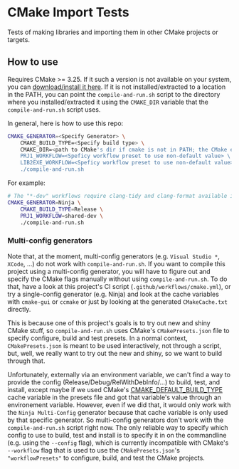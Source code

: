 # CMake Import Tests

Tests of making libraries and importing them in other CMake projects or
targets.

## How to use

Requires CMake >= 3.25. If it such a version is not available on your system, you can [download/install it here](https://cmake.org/download/). If it is not installed/extracted to a location in the PATH, you can point the `compile-and-run.sh` script to the directory where you installed/extracted it using the `CMAKE_DIR` variable that the `compile-and-run.sh` script uses.

In general, here is how to use this repo:

```sh
CMAKE_GENERATOR=<Specify Generator> \
	CMAKE_BUILD_TYPE=<Specify build type> \
	CMAKE_DIR=<path to CMake's dir if cmake is not in PATH; the CMake executable is "${CMAKE_DIR}/bin/cmake"> \
	PRJ1_WORKFLOW=<Speficy workflow preset to use non-default value> \
	LIB2EXE_WORKFLOW=<Speficy workflow preset to use non-default value> \
	./compile-and-run.sh
```

For example:

```sh
# The "*-dev" workflows require clang-tidy and clang-format available in PATH.
CMAKE_GENERATOR=Ninja \
	CMAKE_BUILD_TYPE=Release \
	PRJ1_WORKFLOW=shared-dev \
	./compile-and-run.sh
```

### Multi-config generators

Note that, at the moment, multi-config generators (e.g. `Visual Studio *`, `XCode`, ...) do not work with `compile-and-run.sh`. If you want to compile this project using a multi-config generator, you will have to figure out and specify the CMake flags manually without using `compile-and-run.sh`. To do that, have a look at this project's CI script (`.github/workflows/cmake.yml`), or try a single-config generator (e.g. Ninja) and look at the cache variables with `cmake-gui` or `ccmake` or just by looking at the generated `CMakeCache.txt` directly.

This is because one of this project's goals is to try out new and shiny CMake stuff, so `compile-and-run.sh` uses CMake's `CMakePresets.json` file to specify configure, build and test presets. In a normal context, `CMakePresets.json` is meant to be used interactively, not through a script, but, well, we really want to try out the new and shiny, so we want to build through that.

Unfortunately, externally via an environment variable, we can't find a way to provide the config (Release/Debug/RelWithDebInfo/...) to build, test, and install, except maybe if we used CMake's [CMAKE_DEFAULT_BUILD_TYPE](https://cmake.org/cmake/help/latest/variable/CMAKE_DEFAULT_BUILD_TYPE.html#variable:CMAKE_DEFAULT_BUILD_TYPE) cache variable in the presets file and got that variable's value through an environement variable. However, even if we did that, it would only work with the `Ninja Multi-Config` generator because that cache variable is only used by that specific generator. So multi-config generators don't work with the `compile-and-run.sh` script right now. The only reliable way to specify which config to use to build, test and install is to specify it in on the commandline (e.g. using the `--config` flag), which is currently incompatible with CMake's `--workflow` flag that is used to use the `CMakePresets.json`'s `"workflowPresets"` to configure, build, and test the CMake projects.

